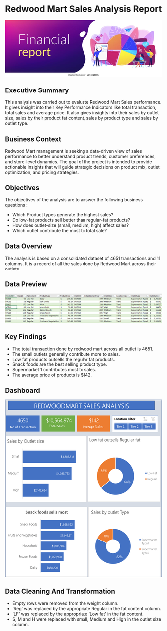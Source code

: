 # Redwood Mart Sales Analysis Report
![sales header](sales_header.webp)

## Executive Summary
This analysis was carried out to evaluate Redwood Mart Sales performance. It gives insight into their Key Performance Indicators like total transaction, total sales and average price. It also gives insights into their sales by outlet size, sales by their product fat content, sales by product type and sales by outlet type.

## Business Context
Redwood Mart  management is seeking a data-driven view of sales performance to better understand product trends, customer preferences, and store-level dynamics. The goal of the project is intended to provide actionable insights that will guide strategic decisions on product mix, outlet optimization, and pricing strategies.

## Objectives
The objectives of the analysis are to answer the following business questions :
- Which Product types generate the highest sales?
- Do low-fat products sell better than regular-fat products?
- How does outlet-size (small, medium, high) affect sales?
- Which outlet contribute the most to total sale?

## Data Overview
The analysis is based on a consolidated dataset of 4651 transactions and 11  columns. It is a record of all the sales done by Redwood Mart across their outlets.

## Data Preview
![Data Preview](Data_overview.PNG)

## Key Findings
- The total transaction done by redwood mart across all outlet is 4651.
- The small outlets generally contribute more to sales.
- Low fat products outsells the regular fat products.
- Snack foods are the best selling product type.
- Supermarket 1 contributes most to sales.
- The average price of products is $142.

## Dashboard 
![Dashboard](Redwood_dashboard.PNG)


## Data Cleaning And Transformation
- Empty rows were removed from the weight column.
- ‘Reg’ was replaced by the appropriate Regular in the fat content column.
- ‘LF’ was replaced by the appropriate ‘Low fat’ in the fat content.
- S, M and H were replaced with small, Medium and High in the outlet size column.




























